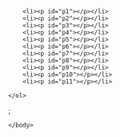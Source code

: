 
<html>
<head>
   <script src="script.js"></script>       

</head>
        
<body>
    <ol>
    
        <li><p id="p1"></p></li>
        <li><p id="p2"></p></li>
        <li><p id="p3"></p></li>
        <li><p id="p4"></p></li>
        <li><p id="p5"></p></li>
        <li><p id="p6"></p></li>
        <li><p id="p7"></p></li>
        <li><p id="p8"></p></li>
        <li><p id="p9"></p></li>
        <li><p id="p10"></p></li>
        <li><p id="p11"></p></li>
    
    </ol>
<script>

    
    document.getElementById("p1").innerHTML = squaredNumber();
    document.getElementById("p2").innerHTML = HalfNumber();
    document.getElementById("p3").innerHTML = percentOF();
     document.getElementById("p4").innerHTML = areaOfCircle();
     document.getElementById("p5").innerHTML = runAll();
     document.getElementById("p6").innerHTML = FortuneTeller();
     document.getElementById("p7").innerHTML = AgeCaluclator();
     document.getElementById("p8").innerHTML = LifeTimeSupply();
     document.getElementById("p9").innerHTML = Geometrizer();
     document.getElementById("p10").innerHTML = celciusToFe();
     document.getElementById("p11").innerHTML = fahtocelsius();
           </script>;
    
    </body>




</html>